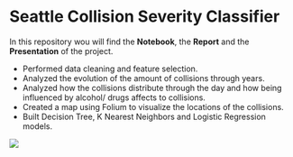 
Seattle Collision Severity Classifier
======================
In this repository wou will find the **Notebook**, the **Report** and the **Presentation** of the project.

* Performed data cleaning and feature selection.
* Analyzed the evolution of the amount of collisions through years.
* Analyzed how the collisions distribute through the day and how being influenced by alcohol/ drugs affects to collisions.
* Created a map using Folium to visualize the locations of the collisions.
* Built Decision Tree, K Nearest Neighbors and Logistic Regression models.

![](map.gif)
